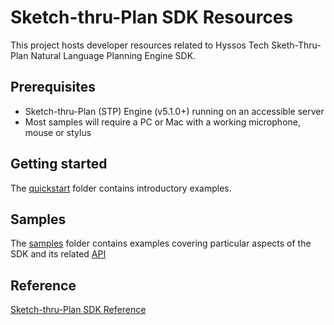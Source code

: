 # Sketch-thru-Plan SDK Resources

This project hosts developer resources related to Hyssos Tech Sketh-Thru-Plan Natural Language Planning Engine SDK.

## Prerequisites

* Sketch-thru-Plan (STP) Engine (v5.1.0+) running on an accessible server
* Most samples will require a PC or Mac with a working microphone, mouse or stylus

## Getting started

The [quickstart](quickstart) folder contains introductory examples.

## Samples

The [samples](samples) folder contains examples covering particular aspects of the SDK and its related [API](samples/json-api)

## Reference

[Sketch-thru-Plan SDK Reference](https://hyssostech.github.io/stp-docs/sdk/index.html)

